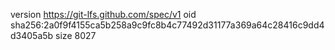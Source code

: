 version https://git-lfs.github.com/spec/v1
oid sha256:2a0f9f4155ca5b258a9c9fc8b4c77492d31177a369a64c28416c9dd4d3405a5b
size 8027
